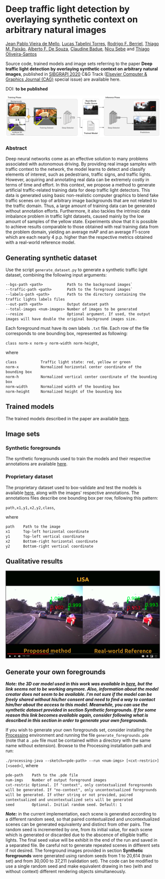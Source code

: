 # Deep traffic light detection by overlaying synthetic context on arbitrary natural images
[Jean Pablo Vieira de Mello](https://github.com/Jpvmello), [Lucas Tabelini Torres](https://github.com/lucastabelini), [Rodrigo F. Berriel](http://rodrigoberriel.com/), [Thiago M. Paixão](https://sites.google.com/view/thiagopx), [Alberto F. De Souza](https://inf.ufes.br/~alberto), [Claudine Badue](https://www.inf.ufes.br/~claudine/), [Nicu Sebe](http://disi.unitn.it/~sebe/) and [Thiago Oliveira-Santos](https://www.inf.ufes.br/~todsantos/home)

Source code, trained models and image sets referring to the paper **Deep traffic light detection by overlaying synthetic context on arbitrary natural images**, published in [SIBGRAPI 2020](https://sibgrapi2020.cin.ufpe.br) C&G Track ([Elsevier Computer & Graphics Journal (CAG)](http://www.journals.elsevier.com/computers-and-graphics/) special issue) are available here.

DOI: **to be published**

![overview.png](images/overview.png)

### Abstract

Deep neural networks come as an effective solution to many problems associated with autonomous driving. By providing real image samples with traffic context to the network, the model learns to detect and classify elements of interest, such as pedestrians, traffic signs, and traffic lights. However, acquiring and annotating real data can be extremely costly in terms of time and effort. In this context, we propose a method to generate artificial traffic-related training data for deep traffic light detectors. This data is generated using basic non-realistic computer graphics to blend fake traffic scenes on top of arbitrary image backgrounds that are not related to the traffic domain. Thus, a large amount of training data can be generated without annotation efforts. Furthermore, it also tackles the intrinsic data imbalance problem in traffic light datasets, caused mainly by the low amount of samples of the yellow state. Experiments show that it is possible to achieve results comparable to those obtained with real training data from the problem domain, yielding an average mAP and an average F1-score which are each nearly 4 p.p. higher than the respective metrics obtained with a real-world reference model.

## Generating synthetic dataset

Use the script `generate_dataset.py` to generate a synthetic traffic light dataset, combining the following input arguments:

```
--bgs-path <path>           Path to the background images`
--traffic-path <path>       Path to the foreground images`
--labels-path <path>        Path to the directory containing the traffic lights labels files
--out-path <path>           Output dataset path
--total-images <num-images> Number of images to be generated
--resize                    Optional argument. If used, the output images will have double the original background images size.
```

Each foreground must have its own labels `.txt` file. Each row of the file corresponds to one bounding box, represented as following:

`class norm-x norm-y norm-width norm-height`,

where

```
class           Traffic light state: red, yellow or green
norm-x          Normalized horizontal center coordinate of the bounding box
norm-h          Normalized vertical center coordinate of the bounding box
norm-width      Normalized width of the bounding box
norm-height     Normalized height of the bounding box
```

## Trained models

The trained models described in the paper are available [here](https://drive.google.com/drive/folders/1QaEAnz3QVVn1jULjRXHPT6HKmem5NILq).

## Image sets

### Synthetic foregrounds

The synthetic foregrounds used to train the models and their respective annotations are available [here](https://drive.google.com/drive/folders/1pX9GUUyu_idc42iWstj9dSUXOhk7ziHl).

### Proprietary dataset

The proprietary dataset used to box-validate and test the models is available [here](https://drive.google.com/drive/folders/1iATG5suB9bHnFi9x6XaWtjG-uzwsJ8kb), along with the images' respective annotations. The annotations files describe one bounding box per row, following this pattern:

`path,x1,y1,x2,y2,class`,

where

```
path    Path to the image
x1      Top-left horizontal coordinate
y1      Top-left vertical coordinate
x2      Bottom-right horizontal coordinate
y2      Bottom-right vertical coordinate
```

## Qualitative results

[![video.png](images/video.png)](https://drive.google.com/drive/folders/1AAQlEtPYw0T1getaCZSIdK8AFAbpcFGj)

## Generate your own foregrounds

***Note: the 3D car model used in this work was available in [here](https://free3d.com/3d-model/bmw-x5-1542.html), but the link seems not to be working anymore. Also, information about the model creator does not seem to be available. I'm not sure if the model can be freely shared without his/her consent and need to find a way to contact him/her about the access to this model. Meanwhile, you can use the synthetic dataset provided in section Synthetic foregrounds. If for some reason this link becomes available again, consider following what is described in this section in order to generate your own foregrounds.***

If you wish to generate your own foregrounds set, consider installing the [Processing](https://processing.org/) environment and running the file `generate_foregrounds.pde` (note that a `.pde` file must be contained within a directory with the same name without extension). Browse to the Processing installation path and run:

`./processing-java --sketch=<pde-path> --run <num-imgs> [<cxt-restric>] [<seed>]`, where

```
pde-path    Path to the .pde file
num-imgs    Number of output foreground images
cxt-restric Optional. If "context", only contextualized foregrounds will be generated. If "no-context", only uncontextualized foregrounds will be generated. If other string or not provided, paired contextualized and uncontextualized sets will be generated
seed        Optional. Initial random seed. Default: 1
```
***Note:*** in the current implementation, each scene is generated according to a different random seed, so that paired contextualized and uncontextualized scenes can be generated equivalenty and distinct from other pairs. The random seed is incremented by one, from its initial value, for each scene which is generated or discarded due to the abscence of elligible traffic lights. The final seed value will be exhibit in the end of the run and saved in a separated file. Be careful not to generate repeated scenes in different sets if not desired. The foreground images provided in section **Synthetic foregrounds** were generated using random seeds from 1 to 20,614 (train set) and from 30,000 to 37,211 (validation set). The code can be modified to use a single random seed and make equivalent drawing in two (with and without context) different rendering objects simultaneously.
